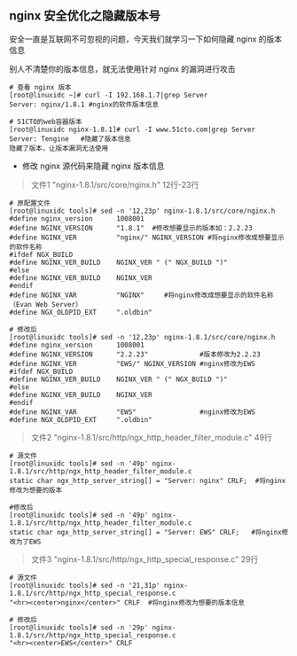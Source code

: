 ## nginx 安全优化之隐藏版本号
安全一直是互联网不可忽视的问题，今天我们就学习一下如何隐藏 nginx 的版本信息

别人不清楚你的版本信息，就无法使用针对 nginx 的漏洞进行攻击

```
# 查看 nginx 版本
[root@linuxidc ~]# curl -I 192.168.1.7|grep Server            
Server: nginx/1.8.1 #nginx的软件版本信息

# 51CTO的web容器版本
[root@linuxidc nginx-1.8.1]# curl -I www.51cto.com|grep Server
Server: Tengine   #隐藏了版本信息
隐藏了版本，让版本漏洞无法使用
```
* 修改 nginx 源代码来隐藏 nginx 版本信息
>文件1 "nginx-1.8.1/src/core/nginx.h" 12行-23行
```
# 原配置文件
[root@linuxidc tools]# sed -n '12,23p' nginx-1.8.1/src/core/nginx.h  
#define nginx_version      1008001
#define NGINX_VERSION      "1.8.1"  #修改想要显示的版本如：2.2.23
#define NGINX_VER          "nginx/" NGINX_VERSION #将nginx修改成想要显示的软件名称
#ifdef NGX_BUILD
#define NGINX_VER_BUILD    NGINX_VER " (" NGX_BUILD ")"
#else
#define NGINX_VER_BUILD    NGINX_VER
#endif
#define NGINX_VAR          "NGINX"     #将nginx修改成想要显示的软件名称（Evan Web Server）
#define NGX_OLDPID_EXT     ".oldbin"

# 修改后
[root@linuxidc tools]# sed -n '12,23p' nginx-1.8.1/src/core/nginx.h
#define nginx_version      1008001
#define NGINX_VERSION      "2.2.23"             #版本修改为2.2.23
#define NGINX_VER          "EWS/" NGINX_VERSION #nginx修改为EWS
#ifdef NGX_BUILD
#define NGINX_VER_BUILD    NGINX_VER " (" NGX_BUILD ")"
#else
#define NGINX_VER_BUILD    NGINX_VER
#endif
#define NGINX_VAR          "EWS"                #nginx修改为EWS
#define NGX_OLDPID_EXT     ".oldbin" 
```
>文件2 "nginx-1.8.1/src/http/ngx_http_header_filter_module.c" 49行
```
# 源文件
[root@linuxidc tools]# sed -n '49p' nginx-1.8.1/src/http/ngx_http_header_filter_module.c 
static char ngx_http_server_string[] = "Server: nginx" CRLF;  #将nginx修改为想要的版本

#修改后
[root@linuxidc tools]# sed -n '49p' nginx-1.8.1/src/http/ngx_http_header_filter_module.c 
static char ngx_http_server_string[] = "Server: EWS" CRLF;   #将nginx修改为了EWS
```
>文件3 "nginx-1.8.1/src/http/ngx_http_special_response.c" 29行
```
# 源文件
[root@linuxidc tools]# sed -n '21,31p' nginx-1.8.1/src/http/ngx_http_special_response.c
"<hr><center>nginx</center>" CRLF  #将nginx修改为想要的版本信息

# 修改后
[root@linuxidc tools]# sed -n '29p' nginx-1.8.1/src/http/ngx_http_special_response.c    
"<hr><center>EWS</center>" CRLF
```
